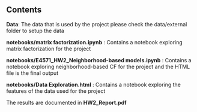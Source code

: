 ## Contents

**Data**: The data that is used by the project please check the data/external folder to setup the data

**notebooks/matrix factorization.ipynb** : Contains a notebook exploring matrix factorization for the project

**notebooks/E4571_HW2_Neighborhood-based models.ipynb** : Contains a notebook exploring neighborhood-based CF for the project
and the HTML file is the final output

**notebooks/Data Exploration.html** : Contains a notebook exploring the features of the data used for the project

The results are documented in **HW2_Report.pdf**
